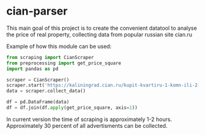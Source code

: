 # cian-parser
This main goal of this project is to create the convenient datatool to analyse the price of real property, collecting data from popular russian site cian.ru   
  
Example of how this module can be used:  
```python
from scraping import CianScraper
from preprocessing import get_price_square
import pandas as pd

scraper = CianScraper()
scraper.start('https://kaliningrad.cian.ru/kupit-kvartiru-1-komn-ili-2-komn/')
data = scraper.collect_data()

df = pd.DataFrame(data)
df = df.join(df.apply(get_price_square, axis=1))
```
In current version the time of scraping is approximately 1-2 hours. Approximately 30 percent of all advertisments can be collected.